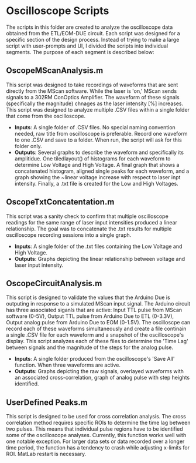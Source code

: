 # Oscilloscope Scripts
The scripts in this folder are created to analyze the oscilloscope data obtained from the ETL/EOM-DUE circuit. Each script was designed for a specific section of the design process. Instead of trying to make a large script with user-prompts and UI, I divided the scripts into individual segments. The purpose of each segment is described below:

## OscopeMScanAnalysis.m
This script was designed to take recordings of waveforms that are sent directly from the MScan software. While the laser is 'on,' MScan sends signals to a 302RM ConOptics Amplifier. The waveform of these signals (specifically the magnitude) chnages as the laser intensity [%] increases. This script was designed to analyze multiple .CSV files within a single folder that come from the oscilloscope.
- **Inputs**: A single folder of .CSV files. No special naming convention needed, raw title from oscilloscope is preferable. Record one waveform to one .CSV and save to a folder. When run, the script will ask for this folder only.
- **Outputs**: Several graphs to describe the waveform and specifically its amplitidue. One tiledlayout() of histograms for each waveform to determine Low Voltage and High Voltage. A final graph that shows a concatenated histogram, aligned single peaks for each waveform, and a graph showing the ~linear voltage increase with respect to laser inpt intensity. Finally, a .txt file is created for the Low and High Voltages.

## OscopeTxtConcatentation.m
This script was a sanity check to confirm that multiple oscilloscope readings for the same range of laser input intensities produced a linear relationship. The goal was to concatenate the .txt results for multiple oscilloscope recording sessions into a single graph.
- **Inputs**: A single folder of the .txt files containing the Low Voltage and High Voltage.
- **Outputs**: Graphs depicting the linear relationship between voltage and laser input intensity.

## OscopeCircuitAnalysis.m
This script is designed to validate the values that the Arduino Due is outputing in response to a simulated MScan input signal. The Arduino circuit has three associated siganls that are active: Input TTL pulse from MScan software (0-5V), Output TTL pulse from Arduino Due to ETL (0-3.3V), Output analog pulse from Arduino Due to EOM (0-1.5V). The oscilloscpe can record each of these waveforms simultaneously and create a file continain a single .CSV file for each waveform and a snapshot of the oscilloscope's display. This script analyzes each of these files to determine the 'Time Lag' between signals and the magnitude of the steps for the analog pulse.
- **Inputs**: A single folder produced from the oscilloscope's 'Save All' function. When three waveforms are active.
- **Outputs**: Graphs depicting the raw signals, overlayed waveforms with an associated cross-correlation, graph of analog pulse with step heights identified. 

## UserDefined Peaks.m
This script is designed to be used for cross correlation analysis. The cross correlation method requires specific ROIs to determine the time lag between two pulses. This means that individual pulse regions have to be identified some of the oscilloscope analyses. Currently, this function works well with one notable exception. For larger data sets or data recorded over a longer time period, the function has a tendency to crash while adjusting x-limits for ROI. MatLab restart is necessary. 